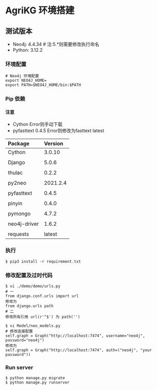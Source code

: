 # AgriKG 环境搭建
## 测试版本
* Neo4j: 4.4.34 # 注:5.*则需要修改执行命名
* Python: 3.12.2

### 环境配置
``` shell
# Neo4j 环境配置
export NEO4J_HOME=
export PATH=$NEO4J_HOME/bin:$PATH
```

### Pip 依赖
#### 注意
* Cython Error则手动下载
* pyfasttext 0.4.5 Error则修改为fasttext latest

|Package              |             Version
| :--                 | :--
|Cython               |             3.0.10
|                     |
|Django               |             5.0.6
|                     |
|thulac               |             0.2.2
|                     |
|py2neo               |             2021.2.4
|                     |
|pyfasttext           |             0.4.5
|                     |
|pinyin               |             0.4.0
|                     |
|pymongo              |             4.7.2
|                     |
|neo4j-driver         |             1.6.2
|                     |
|requests             |             latest

### 执行
```
$ pip3 install -r requirement.txt
```

### 修改配置及过时代码
``` shell
$ vi ./demo/demo/urls.py
# 一
from django.conf.urls import url 
修改为
from django.urls path 
# 二
修改所有引用 url(r'^$') 为 path('')
```

``` shell
$ vi Model/neo_models.py
# 修改连接配置
self.graph = Graph("http://localhost:7474", username="neo4j", password="neo4j")
修改为
self.graph = Graph("http://localhost:7474", auth=("neo4j", "your password"))
```

### Run server
``` shell
$ python manage.py migrate
$ python manage.py runserver
```

